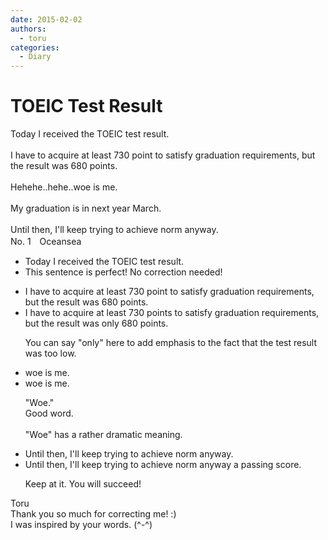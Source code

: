 ```yaml
---
date: 2015-02-02
authors:
  - toru
categories:
  - Diary
---
```


<h1 id="subject_show">TOEIC Test Result</h1>
<div class="date" hidden>Feb 2, 2015 22:45</div>
<div id="post"><div id="body_show_ori">
Today I received the TOEIC test result.<br/><br/>I have to acquire at least 730 point to satisfy graduation requirements, but the result was 680 points.<br/><br/>Hehehe..hehe..woe is me.<br/><br/>My graduation is in next year March.<br/><br/>Until then, I'll keep trying to achieve norm anyway.
</div></div>

<!-- more -->

<div id="block"><div class="first_name"> No. 1　<span class="just_name">Oceansea</span></div><div id="block2">
<ul class="correction_field">
<li class="incorrect">Today I received the TOEIC test result.</li>
<li class="corrected perfect">This sentence is perfect! No correction needed!</li>
</ul>
<ul class="correction_field">
<li class="incorrect">I have to acquire at least 730 point to satisfy graduation requirements, but the result was 680 points.</li>
<li class="corrected correct">
I have to acquire at least 730 point<span class="f_red">s</span> to satisfy graduation requirements, but the result was <span class="f_gray">only</span> 680 points.
<p class="correction_comment">You can say "only" here to add emphasis to the fact that the test result was too low.</p>
</li>
</ul>
<ul class="correction_field">
<li class="incorrect">woe is me.</li>
<li class="corrected correct">
woe is me.
<p class="correction_comment">"Woe."<br/>Good word.<br/><br/>"Woe" has a rather dramatic meaning.</p>
</li>
</ul>
<ul class="correction_field">
<li class="incorrect">Until then, I'll keep trying to achieve norm anyway.</li>
<li class="corrected correct">
Until then, I'll keep trying to achieve <span class="f_gray"><span class="sline">norm anyway</span></span> <span class="f_blue">a passing score</span>.
<p class="correction_comment">Keep at it. You will succeed!</p>
</li>
</ul>
</div><div class="name"><span class="just_name">Toru</span><br>
Thank you so much for correcting me! :)<br/>I was inspired by your words. (^-^)
</div>
</div>
